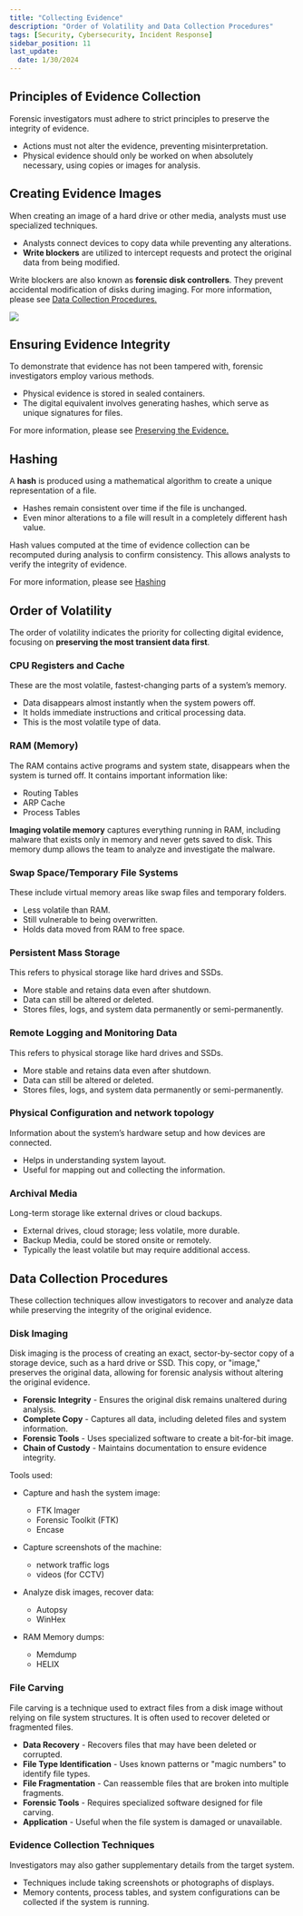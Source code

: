 ```yaml
---
title: "Collecting Evidence"
description: "Order of Volatility and Data Collection Procedures"
tags: [Security, Cybersecurity, Incident Response]
sidebar_position: 11
last_update:
  date: 1/30/2024
---
```




## Principles of Evidence Collection

Forensic investigators must adhere to strict principles to preserve the integrity of evidence.

- Actions must not alter the evidence, preventing misinterpretation.
- Physical evidence should only be worked on when absolutely necessary, using copies or images for analysis.

## Creating Evidence Images

When creating an image of a hard drive or other media, analysts must use specialized techniques.

- Analysts connect devices to copy data while preventing any alterations.
- **Write blockers** are utilized to intercept requests and protect the original data from being modified.

Write blockers are also known as **forensic disk controllers**. They prevent accidental modification of disks during imaging. For more information, please see [Data Collection Procedures.](#data-collection-procedures)

![](/img/docs/digital-forensics-write-blockers-forensic-disk-controllers.png)

## Ensuring Evidence Integrity

To demonstrate that evidence has not been tampered with, forensic investigators employ various methods.

- Physical evidence is stored in sealed containers.
- The digital equivalent involves generating hashes, which serve as unique signatures for files.

For more information, please see [Preserving the Evidence.](/docs/007-Cybersecurity/011-Digital-Forensics/012-Preserving-Evidence.md)


## Hashing 

A **hash** is produced using a mathematical algorithm to create a unique representation of a file.

- Hashes remain consistent over time if the file is unchanged.
- Even minor alterations to a file will result in a completely different hash value.

Hash values computed at the time of evidence collection can be recomputed during analysis to confirm consistency. This allows analysts to verify the integrity of evidence. 

For more information, please see [Hashing](/docs/007-Cybersecurity/005-Cryptography/012-Hashing.md#)


## Order of Volatility

The order of volatility indicates the priority for collecting digital evidence, focusing on **preserving the most transient data first**.

### CPU Registers and Cache

These are the most volatile, fastest-changing parts of a system’s memory.

- Data disappears almost instantly when the system powers off.
- It holds immediate instructions and critical processing data.
- This is the most volatile type of data.


### RAM (Memory)

The RAM contains active programs and system state, disappears when the system is turned off. It contains important information like:

- Routing Tables
- ARP Cache
- Process Tables   

**Imaging volatile memory** captures everything running in RAM, including malware that exists only in memory and never gets saved to disk. This memory dump allows the team to analyze and investigate the malware.


### Swap Space/Temporary File Systems

These include virtual memory areas like swap files and temporary folders.

- Less volatile than RAM.
- Still vulnerable to being overwritten.
- Holds data moved from RAM to free space.
    
### Persistent Mass Storage

This refers to physical storage like hard drives and SSDs.

- More stable and retains data even after shutdown.
- Data can still be altered or deleted.
- Stores files, logs, and system data permanently or semi-permanently.

### Remote Logging and Monitoring Data

This refers to physical storage like hard drives and SSDs.

- More stable and retains data even after shutdown.
- Data can still be altered or deleted.
- Stores files, logs, and system data permanently or semi-permanently.

### Physical Configuration and network topology

Information about the system’s hardware setup and how devices are connected.

- Helps in understanding system layout.
- Useful for mapping out and collecting the information.

### Archival Media
    
Long-term storage like external drives or cloud backups.

- External drives, cloud storage; less volatile, more durable.
- Backup Media, could be stored onsite or remotely.
- Typically the least volatile but may require additional access.


## Data Collection Procedures 

These collection techniques allow investigators to recover and analyze data while preserving the integrity of the original evidence.

### Disk Imaging 

Disk imaging is the process of creating an exact, sector-by-sector copy of a storage device, such as a hard drive or SSD. This copy, or "image," preserves the original data, allowing for forensic analysis without altering the original evidence.

- **Forensic Integrity** - Ensures the original disk remains unaltered during analysis.
- **Complete Copy** - Captures all data, including deleted files and system information.
- **Forensic Tools** - Uses specialized software to create a bit-for-bit image.
- **Chain of Custody** - Maintains documentation to ensure evidence integrity.

Tools used:

- Capture and hash the system image: 

    - FTK Imager 
    - Forensic Toolkit (FTK)
    - Encase

- Capture screenshots of the machine:

    - network traffic logs 
    - videos (for CCTV)

- Analyze disk images, recover data:
    - Autopsy 
    - WinHex

- RAM Memory dumps:
    - Memdump
    - HELIX

### File Carving 

File carving is a technique used to extract files from a disk image without relying on file system structures. It is often used to recover deleted or fragmented files.

- **Data Recovery** - Recovers files that may have been deleted or corrupted.
- **File Type Identification** - Uses known patterns or "magic numbers" to identify file types.
- **File Fragmentation** - Can reassemble files that are broken into multiple fragments.
- **Forensic Tools** - Requires specialized software designed for file carving.
- **Application** - Useful when the file system is damaged or unavailable. 

### Evidence Collection Techniques

Investigators may also gather supplementary details from the target system.

- Techniques include taking screenshots or photographs of displays.
- Memory contents, process tables, and system configurations can be collected if the system is running.



